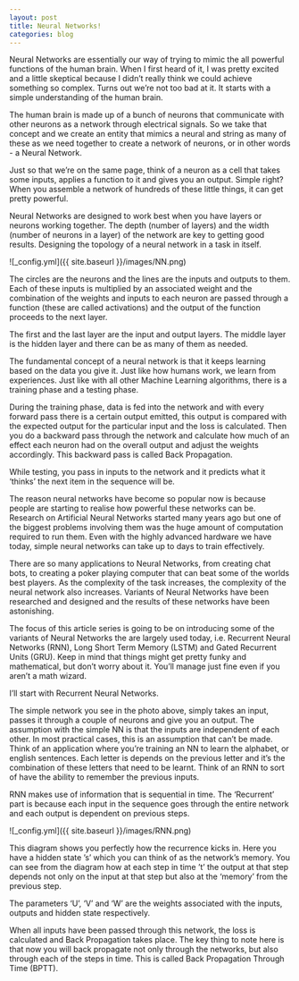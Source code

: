 ```yaml
---
layout: post
title: Neural Networks!
categories: blog
---
```


Neural Networks are essentially our way of trying to mimic the all powerful functions of the human brain. When I first heard of it, I was pretty excited and a little skeptical because I didn’t really think we could achieve something so complex. Turns out we’re not too bad at it. It starts with a simple understanding of the human brain. 

The human brain is made up of a bunch of neurons that communicate with other neurons as a network through electrical signals. So we take that concept and we create an entity that mimics a neural and string as many of these as we need together to create a network of neurons, or in other words - a Neural Network.

Just so that we’re on the same page, think of a neuron as a cell that takes some inputs, applies a function to it and gives you an output. Simple right? When you assemble a network of hundreds of these little things, it can get pretty powerful.

Neural Networks are designed to work best when you have layers or neurons working together. 
The depth (number of layers) and the width (number of neurons in a layer)  of the network are key to getting good results. Designing the topology of a neural network in a task in itself.

![_config.yml]({{ site.baseurl }}/images/NN.png)

The circles are the neurons and the lines are the inputs and outputs to them. Each of these inputs is multiplied by an associated weight and the combination of the weights and inputs to each neuron are passed through a function (these are called activations) and the output of the function proceeds to the next layer.

The first and the last layer are the input and output layers. The middle layer is the hidden layer and there can be as many of them as needed.

The fundamental concept of a neural network is that it keeps learning based on the data you give it. Just like how humans work, we learn from experiences. Just like with all other Machine Learning algorithms, there is a training phase and a testing phase. 

During the training phase, data is fed into the network and with every forward pass there is a certain output emitted, this output is compared with the expected output for the particular input and the loss is calculated. Then you do a backward pass through the network and calculate how much of an effect each neuron had on the overall output and adjust the weights accordingly. This backward pass is called Back Propagation. 

While testing, you pass in inputs to the network and it predicts what it ‘thinks’ the next item in the sequence will be.

The reason neural networks have become so popular now is because people are starting to realise how powerful these networks can be. Research on Artificial Neural Networks started many years ago but one of the biggest problems involving them was the huge amount of computation required to run them. Even with the highly advanced hardware we have today, simple neural networks can take up to days to train effectively. 

There are so many applications to Neural Networks, from creating chat bots, to creating a poker playing computer that can beat some of the worlds best players. As the complexity of the task increases, the complexity of the neural network also increases. Variants of Neural Networks have been researched and designed and the results of these networks have been astonishing.

The focus of this article series is going to be on introducing some of the variants of Neural Networks the are largely used today, i.e. Recurrent Neural Networks (RNN), Long Short Term Memory (LSTM) and Gated Recurrent Units (GRU). Keep in mind that things might get pretty funky and mathematical, but don’t worry about it. You’ll manage just fine even if you aren’t a math wizard.

I’ll start with Recurrent Neural Networks.

The simple network you see in the photo above, simply takes an input, passes it through a couple of neurons and give you an output. The assumption with the simple NN is that the inputs are independent of each other. In most practical cases, this is an assumption that can’t be made. Think of an application where you’re training an NN to learn the alphabet, or english sentences. Each letter is depends on the previous letter and it’s the combination of these letters that need to be learnt. Think of an RNN to sort of have the ability to remember the previous inputs.

RNN makes use of information that is sequential in time. The ‘Recurrent’ part is because each input in the sequence goes through the entire network and each output is dependent on previous steps. 

![_config.yml]({{ site.baseurl }}/images/RNN.png)

This diagram shows you perfectly how the recurrence kicks in. Here you have a hidden state ’s’ which you can think of as the network’s memory. You can see from the diagram how at each step in time ’t’ the output at that step depends not only on the input at that step but also at the ‘memory’ from the previous step. 

The parameters ‘U’, ‘V’ and ‘W’ are the weights associated with the inputs, outputs and hidden state respectively. 

When all inputs have been passed through this network, the loss is calculated and Back Propagation takes place. The key thing to note here is that now you will back propagate not only through the networks, but also through each of the steps in time. This is called Back Propagation Through Time (BPTT).